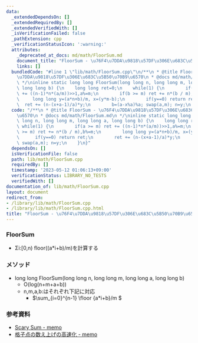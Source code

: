 ```yaml
---
data:
  _extendedDependsOn: []
  _extendedRequiredBy: []
  _extendedVerifiedWith: []
  _isVerificationFailed: false
  _pathExtension: cpp
  _verificationStatusIcon: ':warning:'
  attributes:
    _deprecated_at_docs: md/math/FloorSum.md
    document_title: "FloorSum - \u76F4\u7DDA\u9818\u57DF\u306E\u683C\u5B50\u70B9\u6570"
    links: []
  bundledCode: "#line 1 \"lib/math/FloorSum.cpp\"\n/**\n * @title FloorSum - \u76F4\
    \u7DDA\u9818\u57DF\u306E\u683C\u5B50\u70B9\u6570\n * @docs md/math/FloorSum.md\n\
    \ */\ninline static long long FloorSum(long long n, long long m, long long a,\
    \ long long b) {\n    long long ret=0;\n    while(1) {\n        if(a >= m) ret\
    \ += ((n-1)*n*(a/m))>>1,a%=m;\n        if(b >= m) ret += n*(b / m),b%=m;\n   \
    \     long long y=(a*n+b)/m, x=(y*m-b);\n        if(y==0) return ret;\n      \
    \  ret += (n-(x+a-1)/a)*y;\n        b=(a-x%a)%a; swap(a,m); n=y;\n    }\n}\n"
  code: "/**\n * @title FloorSum - \u76F4\u7DDA\u9818\u57DF\u306E\u683C\u5B50\u70B9\
    \u6570\n * @docs md/math/FloorSum.md\n */\ninline static long long FloorSum(long\
    \ long n, long long m, long long a, long long b) {\n    long long ret=0;\n   \
    \ while(1) {\n        if(a >= m) ret += ((n-1)*n*(a/m))>>1,a%=m;\n        if(b\
    \ >= m) ret += n*(b / m),b%=m;\n        long long y=(a*n+b)/m, x=(y*m-b);\n  \
    \      if(y==0) return ret;\n        ret += (n-(x+a-1)/a)*y;\n        b=(a-x%a)%a;\
    \ swap(a,m); n=y;\n    }\n}"
  dependsOn: []
  isVerificationFile: false
  path: lib/math/FloorSum.cpp
  requiredBy: []
  timestamp: '2023-05-12 01:06:13+09:00'
  verificationStatus: LIBRARY_NO_TESTS
  verifiedWith: []
documentation_of: lib/math/FloorSum.cpp
layout: document
redirect_from:
- /library/lib/math/FloorSum.cpp
- /library/lib/math/FloorSum.cpp.html
title: "FloorSum - \u76F4\u7DDA\u9818\u57DF\u306E\u683C\u5B50\u70B9\u6570"
---
```

### FloorSum
- Σi:[0,n) floor((a*i+b)/m)を計算する  

### メソッド
- long long FloorSum(long long n, long long m, long long a, long long b)
  - O(log(n+m+a+b))
  - n,m,a,b:はそれぞれ下記に対応
    - $\sum_{i=0}^{n-1} \floor {a*i+b}/m $  

### 参考資料
- [Scary Sum - memo](https://min-25.hatenablog.com/entry/2018/04/27/225535)
- [格子点の数え上げの高速化 - memo](https://min-25.hatenablog.com/entry/2018/05/03/145505)
